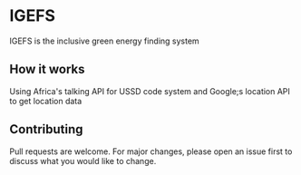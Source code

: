 # IGEFS

IGEFS is the inclusive green energy finding system

## How it works

Using Africa's talking API for USSD code system and Google;s location API to get location data



## Contributing
Pull requests are welcome. For major changes, please open an issue first to discuss what you would like to change.
